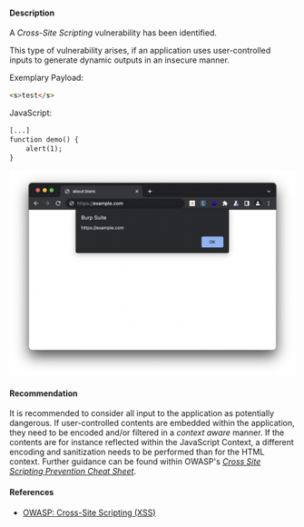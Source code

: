 <!--
title: XSS in Test Shop
asset: Test Shop
CWE-ID: CWE-79
CWE-Link: https://cwe.mitre.org/data/definitions/79.html
cvss:
    AV: N # Attack Vector: Network (N), Adjacent (A), Local (L), Physical (P)
    AC: L # Attack Complexity: Low (L), High (H)
    PR: N # Privileges Required: None (N), Low (L), High (H)
    UI: R # User Interaction: None (N), Required (R)
    S: U # Unchanged (U), Changed (C)
    C: H # Confidentiality: High (H), Low (L), None (N)
    I: L # Integrity: High (H), Low (L), None (N)
    A: N # Availability: High (H), Low (L), None (N)
-->
#### Description
A *Cross-Site Scripting* vulnerability has been identified.

This type of vulnerability arises, if an application uses user-controlled inputs to generate dynamic outputs in an insecure manner.


Exemplary Payload:    

```html
<s>test</s>
```

JavaScript:
``` { .javascript linenos="true" linenostart="3" hl_lines="3"}
[...]
function demo() {
    alert(1);
}
```

![Proof](images/xss.png)

#### Recommendation
It is recommended to consider all input to the application as potentially dangerous. If user-controlled contents are embedded within the application, they need to be encoded and/or filtered in a *context aware* manner. If the contents are for instance reflected within the JavaScript Context, a different encoding and sanitization needs to be performed than for the HTML context.
Further guidance can be found within OWASP's [*Cross Site Scripting Prevention Cheat Sheet*](https://cheatsheetseries.owasp.org/cheatsheets/Cross_Site_Scripting_Prevention_Cheat_Sheet.html).

#### References
* [OWASP: Cross-Site Scripting (XSS)](https://owasp.org/www-community/attacks/xss/)